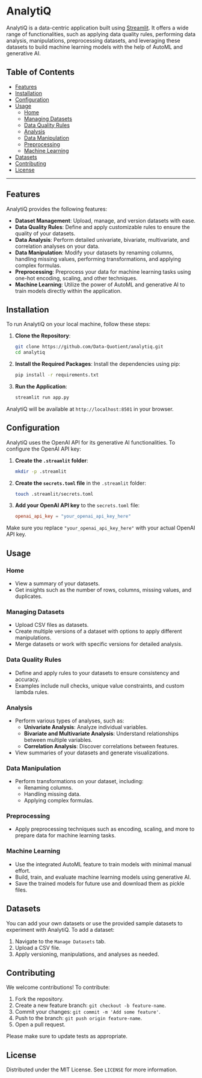 
# AnalytiQ

AnalytiQ is a data-centric application built using [Streamlit](https://streamlit.io/). It offers a wide range of functionalities, such as applying data quality rules, performing data analysis, manipulations, preprocessing datasets, and leveraging these datasets to build machine learning models with the help of AutoML and generative AI.

## Table of Contents
- [Features](#features)
- [Installation](#installation)
- [Configuration](#configuration)
- [Usage](#usage)
  - [Home](#home)
  - [Managing Datasets](#managing-datasets)
  - [Data Quality Rules](#data-quality-rules)
  - [Analysis](#analysis)
  - [Data Manipulation](#data-manipulation)
  - [Preprocessing](#preprocessing)
  - [Machine Learning](#machine-learning)
- [Datasets](#datasets)
- [Contributing](#contributing)
- [License](#license)

---

## Features

AnalytiQ provides the following features:
- **Dataset Management**: Upload, manage, and version datasets with ease.
- **Data Quality Rules**: Define and apply customizable rules to ensure the quality of your datasets.
- **Data Analysis**: Perform detailed univariate, bivariate, multivariate, and correlation analyses on your data.
- **Data Manipulation**: Modify your datasets by renaming columns, handling missing values, performing transformations, and applying complex formulas.
- **Preprocessing**: Preprocess your data for machine learning tasks using one-hot encoding, scaling, and other techniques.
- **Machine Learning**: Utilize the power of AutoML and generative AI to train models directly within the application.

## Installation

To run AnalytiQ on your local machine, follow these steps:

1. **Clone the Repository**:
    ```bash
    git clone https://github.com/Data-Quotient/analytiq.git
    cd analytiq
    ```

2. **Install the Required Packages**:
   Install the dependencies using pip:
    ```bash
    pip install -r requirements.txt
    ```

3. **Run the Application**:
    ```bash
    streamlit run app.py
    ```

AnalytiQ will be available at `http://localhost:8501` in your browser.

## Configuration

AnalytiQ uses the OpenAI API for its generative AI functionalities. To configure the OpenAI API key:

1. **Create the `.streamlit` folder**:
    ```bash
    mkdir -p .streamlit
    ```

2. **Create the `secrets.toml` file** in the `.streamlit` folder:
    ```bash
    touch .streamlit/secrets.toml
    ```

3. **Add your OpenAI API key** to the `secrets.toml` file:
    ```toml
    openai_api_key = "your_openai_api_key_here"
    ```

Make sure you replace `"your_openai_api_key_here"` with your actual OpenAI API key.

## Usage

### Home
- View a summary of your datasets.
- Get insights such as the number of rows, columns, missing values, and duplicates.

### Managing Datasets
- Upload CSV files as datasets.
- Create multiple versions of a dataset with options to apply different manipulations.
- Merge datasets or work with specific versions for detailed analysis.

### Data Quality Rules
- Define and apply rules to your datasets to ensure consistency and accuracy.
- Examples include null checks, unique value constraints, and custom lambda rules.

### Analysis
- Perform various types of analyses, such as:
  - **Univariate Analysis**: Analyze individual variables.
  - **Bivariate and Multivariate Analysis**: Understand relationships between multiple variables.
  - **Correlation Analysis**: Discover correlations between features.
- View summaries of your datasets and generate visualizations.

### Data Manipulation
- Perform transformations on your dataset, including:
  - Renaming columns.
  - Handling missing data.
  - Applying complex formulas.

### Preprocessing
- Apply preprocessing techniques such as encoding, scaling, and more to prepare data for machine learning tasks.

### Machine Learning
- Use the integrated AutoML feature to train models with minimal manual effort.
- Build, train, and evaluate machine learning models using generative AI.
- Save the trained models for future use and download them as pickle files.

## Datasets

You can add your own datasets or use the provided sample datasets to experiment with AnalytiQ. To add a dataset:
1. Navigate to the `Manage Datasets` tab.
2. Upload a CSV file.
3. Apply versioning, manipulations, and analyses as needed.

## Contributing

We welcome contributions! To contribute:
1. Fork the repository.
2. Create a new feature branch: `git checkout -b feature-name`.
3. Commit your changes: `git commit -m 'Add some feature'`.
4. Push to the branch: `git push origin feature-name`.
5. Open a pull request.

Please make sure to update tests as appropriate.

## License

Distributed under the MIT License. See `LICENSE` for more information.
